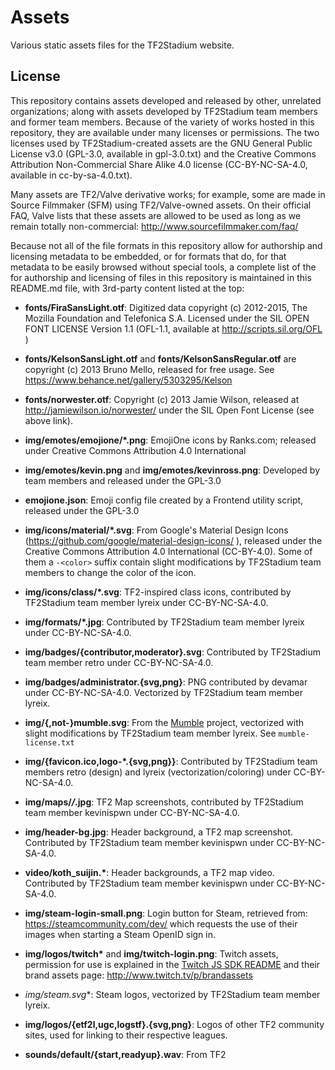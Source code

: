 # Assets

Various static assets files for the TF2Stadium website.

## License

This repository contains assets developed and released by other,
unrelated organizations; along with assets developed by TF2Stadium
team members and former team members. Because of the variety of works
hosted in this repository, they are available under many licenses or
permissions. The two licenses used by TF2Stadium-created assets are
the GNU General Public License v3.0 (GPL-3.0, available in
gpl-3.0.txt) and the Creative Commons Attribution Non-Commercial Share Alike 4.0
license (CC-BY-NC-SA-4.0, available in cc-by-sa-4.0.txt).

Many assets are TF2/Valve derivative works; for example, some are made
in Source Filmmaker (SFM) using TF2/Valve-owned assets. On their
official FAQ, Valve lists that these assets are allowed to be used as
long as we remain totally non-commercial:
http://www.sourcefilmmaker.com/faq/

Because not all of the file formats in this repository allow for
authorship and licensing metadata to be embedded, or for formats that
do, for that metadata to be easily browsed without special tools, a
complete list of the for authorship and licensing of files in this
repository is maintained in this README.md file, with 3rd-party
content listed at the top:

* **fonts/FiraSansLight.otf**: Digitized data copyright (c) 2012-2015,
  The Mozilla Foundation and Telefonica S.A. Licensed under the SIL
  OPEN FONT LICENSE Version 1.1 (OFL-1.1, available at
  http://scripts.sil.org/OFL )

* **fonts/KelsonSansLight.otf** and **fonts/KelsonSansRegular.otf**
  are copyright (c) 2013 Bruno Mello, released for free usage. See
  https://www.behance.net/gallery/5303295/Kelson

* **fonts/norwester.otf**: Copyright (c) 2013 Jamie Wilson, released at
  http://jamiewilson.io/norwester/ under the SIL Open Font License
  (see above link).

* **img/emotes/emojione/*.png**: EmojiOne icons by Ranks.com; released
  under Creative Commons Attribution 4.0 International

* **img/emotes/kevin.png** and **img/emotes/kevinross.png**: Developed
  by team members and released under the GPL-3.0

* **emojione.json**: Emoji config file created by a Frontend utility
  script, released under the GPL-3.0

* **img/icons/material/*.svg**: From Google's Material Design Icons
  (https://github.com/google/material-design-icons/ ), released under
  the Creative Commons Attribution 4.0 International (CC-BY-4.0). Some
  of them a `-<color>` suffix contain slight modifications by
  TF2Stadium team members to change the color of the icon.

* **img/icons/class/*.svg**: TF2-inspired class icons, contributed by
  TF2Stadium team member lyreix under CC-BY-NC-SA-4.0.

* **img/formats/*.jpg**: Contributed by TF2Stadium team member lyreix
  under CC-BY-NC-SA-4.0.

* **img/badges/{contributor,moderator}.svg**: Contributed by
  TF2Stadium team member retro under CC-BY-NC-SA-4.0.

* **img/badges/administrator.{svg,png}**: PNG contributed by devamar
  under CC-BY-NC-SA-4.0. Vectorized by TF2Stadium team member lyreix.

* **img/{,not-}mumble.svg**: From the
  [Mumble](https://github.com/mumble-voip/mumble) project, vectorized
  with slight modifications by TF2Stadium team member lyreix. See
  `mumble-license.txt`

* **img/{favicon.ico,logo-*.{svg,png}}**: Contributed by TF2Stadium team
  members retro (design) and lyreix (vectorization/coloring) under
  CC-BY-NC-SA-4.0.

* **img/maps/*/*.jpg**: TF2 Map screenshots, contributed by TF2Stadium
  team member kevinispwn under CC-BY-NC-SA-4.0.

* **img/header-bg.jpg**: Header background, a TF2 map
  screenshot. Contributed by TF2Stadium team member kevinispwn under
  CC-BY-NC-SA-4.0.

* **video/koth_suijin.\***: Header backgrounds, a TF2 map
  video. Contributed by TF2Stadium team member kevinispwn under
  CC-BY-NC-SA-4.0.

* **img/steam-login-small.png**: Login button for Steam, retrieved
  from: https://steamcommunity.com/dev/ which requests the use of
  their images when starting a Steam OpenID sign in.

* **img/logos/twitch\*** and **img/twitch-login.png**: Twitch assets,
  permission for use is explained in the
  [Twitch JS SDK README](https://github.com/justintv/twitch-js-sdk/blob/61ce1b94c213c43cc29f315dba64ee358a8050fe/README.md#assets)
  and their brand assets page: http://www.twitch.tv/p/brandassets

* **img/steam*.svg**: Steam logos, vectorized by TF2Stadium team
  member lyreix.

* **img/logos/{etf2l,ugc,logstf}.{svg,png}**: Logos of other TF2
  community sites, used for linking to their respective leagues.

* **sounds/default/{start,readyup}.wav**: From TF2

<!--  LocalWords:  metadata
 -->
